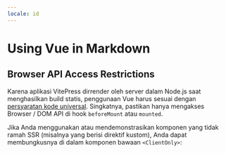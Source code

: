 ```yaml
---
locale: id
---
```


# Using Vue in Markdown

## Browser API Access Restrictions

Karena aplikasi VitePress dirrender oleh server dalam Node.js saat menghasilkan build statis, penggunaan Vue harus sesuai dengan [persyaratan kode universal](https://ssr.vuejs.org/en/universal.html). Singkatnya, pastikan hanya mengakses Browser / DOM API di hook `beforeMount` atau `mounted`.

Jika Anda menggunakan atau mendemonstrasikan komponen yang tidak ramah SSR (misalnya yang berisi direktif kustom), Anda dapat membungkusnya di dalam komponen bawaan `<ClientOnly>`:

##
